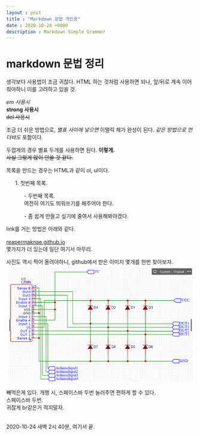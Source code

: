 ```yaml
---
layout : post
title : "Markdown 문법 개인용"
date : 2020-10-24 +0000
description : Markdown Simple Grammer
---
```


# markdown 문법 정리

생각보다 사용법이 조금 귀찮다.
HTML 하는 것처럼 사용하면 되나, 앞/뒤로 계속 이어줘야하니 이를 고려하고 있을 것.

<em> em 사용시 </em> <br>
<strong> strong 사용시 </strong> <br>
<del> del 사용시 </del>

조금 더 쉬운 방법으로, *별표 사이에 넣으면* 이탤릭 체가 완성이 된다. _같은 방법으로 언더바도_ 포함이다.

두껍게의 경우 별표 두개를 사용하면 된다. **이렇게.** <br>
~~사실 그렇게 많이 안쓸 것 같다.~~

목록을 만드는 경우는 HTML과 같이 ol, ul이다.
<ol> 1. 첫번째 목록.
    <ul> - 두번째 목록.<br> 여전히 여기도 띄워쓰기를 해주어야 한다.
    </ul>
    <ul> - 좀 쉽게 만들고 싶기에 줄여서 사용해봐야겠다.</ul>
</ol>

link를 거는 방법은 아래와 같다. <br><br>
[reapermaknae.github.io](https://github.com/ReaperMaKNae/reapermaknae.github.io)
<br>
몇가지가 더 있는데 일단 여기서 마무리.

사진도 역시 찍어 올려야하니, github에서 받은 이미지 몇개를 한번 찾아보자.<br>
![img1](https://raw.githubusercontent.com/ReaperMaKNaE/reapermaknae.github.io/main/assets/img/20201024023449.png)

빼먹은게 있다. 개행 시, 스페이스바 두번 눌러주면 편하게 할 수 있다.   
스페이스바 두번.   
귀찮게 br같은거 적지말자.  
  


<br>
2020-10-24 새벽 2시 40분, 여기서 끝.